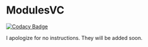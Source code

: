 # ModulesVC

[![Codacy Badge](https://api.codacy.com/project/badge/Grade/d17767442e034c0aa98e580f7822c9c8)](https://app.codacy.com/gh/kumpeapps/ModulesVC?utm_source=github.com&utm_medium=referral&utm_content=kumpeapps/ModulesVC&utm_campaign=Badge_Grade_Settings)

I apologize for no instructions. They will be added soon.